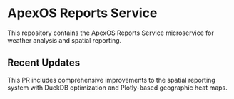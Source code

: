 # ApexOS Reports Service

This repository contains the ApexOS Reports Service microservice for weather analysis and spatial reporting.

## Recent Updates

This PR includes comprehensive improvements to the spatial reporting system with DuckDB optimization and Plotly-based geographic heat maps.

